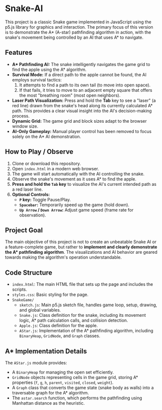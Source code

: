 # Snake-AI

This project is a classic Snake game implemented in JavaScript using the p5.js library for graphics and interaction. The primary focus of this version is to demonstrate the A* (A-star) pathfinding algorithm in action, with the snake's movement being controlled by an AI that uses A* to navigate.

## Features

*   **A\* Pathfinding AI:** The snake intelligently navigates the game grid to find the apple using the A\* algorithm.
*   **Survival Mode:** If a direct path to the apple cannot be found, the AI employs survival tactics:
    1.  It attempts to find a path to its own tail (to move into open space).
    2.  If that fails, it tries to move to an adjacent empty square that offers the most "breathing room" (most open neighbors).
*   **Laser Path Visualization:** Press and hold the **Tab** key to see a "laser" (a red line) drawn from the snake's head along its currently calculated A\* path. This provides a clear visual insight into the AI's decision-making process.
*   **Dynamic Grid:** The game grid and block sizes adapt to the browser window size.
*   **AI-Only Gameplay:** Manual player control has been removed to focus solely on the A\* AI demonstration.

## How to Play / Observe

1.  Clone or download this repository.
2.  Open `index.html` in a modern web browser.
3.  The game will start automatically with the AI controlling the snake.
4.  Observe the snake's movement as it uses A\* to find the apple.
5.  **Press and hold the `Tab` key** to visualize the AI's current intended path as a red laser line.
6.  **Optional Controls:**
    *   **`P` key:** Toggle Pause/Play.
    *   **`Spacebar`:** Temporarily speed up the game (hold down).
    *   **`Up Arrow` / `Down Arrow`:** Adjust game speed (frame rate for observation).

## Project Goal

The main objective of this project is not to create an unbeatable Snake AI or a feature-complete game, but rather to **implement and clearly demonstrate the A\* pathfinding algorithm**. The visualizations and AI behavior are geared towards making the algorithm's operation understandable.

## Code Structure

*   `index.html`: The main HTML file that sets up the page and includes the scripts.
*   `styles.css`: Basic styling for the page.
*   `SnakeGame/`
    *   `sketch.js`: Main p5.js sketch file, handles game loop, setup, drawing, and global variables.
    *   `Snake.js`: Class definition for the snake, including its movement logic, A\* path calculation calls, and collision detection.
    *   `Apple.js`: Class definition for the apple.
    *   `AStar.js`: Implementation of the A\* pathfinding algorithm, including `BinaryHeap`, `GridNode`, and `Graph` classes.

## A\* Implementation Details

The `AStar.js` module provides:
*   A `BinaryHeap` for managing the open set efficiently.
*   `GridNode` objects representing cells in the game grid, storing A\* properties (`f`, `g`, `h`, `parent`, `visited`, `closed`, `weight`).
*   A `Graph` class that converts the game state (snake body as walls) into a traversable graph for the A\* algorithm.
*   The `astar.search` function, which performs the pathfinding using Manhattan distance as the heuristic.
